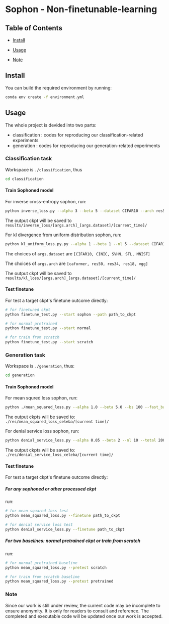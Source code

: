 # Sophon - Non-finetunable-learning



## Table of Contents

+ [Install](https://github.com/Sophon-NonFinetunableLearning/Sophon/blob/main/Readme.md#install)

+ [Usage](https://github.com/Sophon-NonFinetunableLearning/Sophon/blob/main/Readme.md#usage)

+ [Note](https://github.com/Sophon-NonFinetunableLearning/Sophon/blob/main/Readme.md#note)

  

## Install

You can build the required environment  by running:

```bash
conda env create -f environment.yml
```



## Usage

The whole project is devided into two parts: 	

+ classification : codes for reproducing our classification-related experiments
+ generation : codes for reproducing our generation-related experiments



### Classification task

Workspace is ``./classification``, thus

```bash
cd classification
```

#### Train Sophoned model

For inverse cross-entropy sophon, run:

```bash
python inverse_loss.py --alpha 3 --beta 5 --dataset CIFAR10 --arch res50
```

The output ckpt will be saved to `results/inverse_loss/[args.arch]_[args.dataset]/[current_time]/`

For kl divergence from uniform distribution sophon, run:

```bash
python kl_uniform_loss.py.py --alpha 1 --beta 1 --nl 5 --dataset CIFAR10 --arch res50
```

The choices of ``args.dataset`` are ``[CIFAR10, CINIC, SVHN, STL, MNIST]``

The choices of ``args.arch`` are ``[caformer, res50, res34, res18, vgg]``

The output ckpt will be saved to `results/kl_loss/[args.arch]_[args.dataset]/[current_time]/`



#### Test finetune

For test a target ckpt's finetune outcome directly:

```bash
# for finetuned ckpt
python finetune_test.py --start sophon --path path_to_ckpt

# for normal pretrained
python finetune_test.py --start normal

# for train from scratch
python finetune_test.py --start scratch
```



### Generation task

Workspace is ``./generation``, thus:

```bash
cd generation
```

#### Train Sophoned model

For mean squred loss sophon, run:

```bash
python ./mean_squared_loss.py --alpha 1.0 --beta 5.0 --bs 100 --fast_batches 50 --ml 1 --nl 1
```

The output ckpts will be saved to: `./res/mean_squared_loss_celeba/[current time]/`

For denial service loss sophon, run:

```bash
python denial_service_loss.py --alpha 0.05 --beta 2 --nl 10 --total 200
```

The output ckpts will be saved to: `./res/denial_service_loss_celeba/[current time]/`



#### Test finetune

For test a target ckpt's finetune outcome directly:

##### For any sophoned or other processed ckpt

run:

 ```bash
 # for mean squared loss test
 python mean_squared_loss.py --finetune path_to_ckpt 
 
 # for denial service loss test
 python denial_service_loss.py --finetune path_to_ckpt  
 ```

##### For two baselines: normal pretrained ckpt or train from scratch

run:

```bash
# for normal pretrained baseline
python mean_squared_loss.py --pretest scratch

# for train from scratch baseline
python mean_squared_loss.py --pretest pretrained
```



### Note

Since our work is still under review, the current code may be incomplete to ensure anonymity. It is only for readers to consult and reference. The completed and executable code will be updated once our work is accepted.









